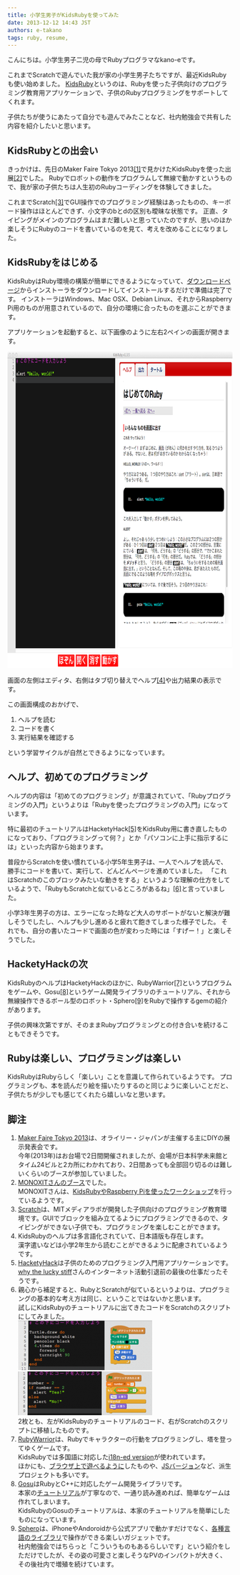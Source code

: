 ```yaml
---
title: 小学生男子がKidsRubyを使ってみた
date: 2013-12-12 14:43 JST
authors: e-takano
tags: ruby, resume, 
---
```

こんにちは。小学生男子二児の母でRubyプログラマなkano-eです。

これまでScratchで遊んでいた我が家の小学生男子たちですが、最近KidsRubyも使い始めました。
<a href="http://kidsruby.com/">KidsRuby</a>というのは、Rubyを使った子供向けのプログラミング教育用アプリケーションで、子供のRubyプログラミングをサポートしてくれます。

子供たちが使うにあたって自分でも遊んでみたことなど、社内勉強会で共有した内容を紹介したいと思います。

<!--more-->

<h2>KidsRubyとの出会い</h2>

きっかけは、先日のMaker Faire Tokyo 2013<a href="#note-1" class="sup">[1]</a>で見かけたKidsRubyを使った出展<a href="#note-2" class="sup">[2]</a>でした。
Rubyでロボットの動作をプログラムして無線で動かすというもので、我が家の子供たちは人生初のRubyコーディングを体験してきました。

これまでScratch<a href="#note-3" class="sup">[3]</a>でGUI操作でのプログラミング経験はあったものの、キーボード操作はほとんどできず、小文字のbとdの区別も曖昧な状態です。
正直、タイピングがメインのプログラムはまだ難しいと思っていたのですが、思いのほか楽しそうにRubyのコードを書いているのを見て、考えを改めることになりました。

<h2>KidsRubyをはじめる</h2>

KidsRubyはRuby環境の構築が簡単にできるようになっていて、<a href="http://kidsruby.com/download">ダウンロードページ</a>からインストーラをダウンロードしてインストールするだけで準備は完了です。
インストーラはWindows、Mac OSX、Debian Linux、それからRaspberry Pi用のものが用意されているので、自分の環境に合ったものを選ぶことができます。

アプリケーションを起動すると、以下画像のように左右2ペインの画面が開きます。

<a href="/images/2013/11/kidsruby-screenshot-w960.png"><img src="/images/2013/11/kidsruby-screenshot-w960.png" alt="kidsruby-screenshot-w960" width="960" height="709" class="alignnone size-full wp-image-497" /></a>

画面の左側はエディタ、右側はタブ切り替えでヘルプ<a href="#note-4" class="sup">[4]</a>や出力結果の表示です。

この画面構成のおかげで、

<ol>
    <li>ヘルプを読む</li>
    <li>コードを書く</li>
    <li>実行結果を確認する</li>
</ol>

という学習サイクルが自然とできるようになっています。

<h2>ヘルプ、初めてのプログラミング</h2>

ヘルプの内容は「初めてのプログラミング」が意識されていて、「Rubyプログラミングの入門」というよりは「Rubyを使ったプログラミングの入門」になっています。

特に最初のチュートリアルはHacketyHack<a href="#note-5" class="sup">[5]</a>をKidsRuby用に書き直したものになっており、「プログラミングって何？」とか「パソコンに上手に指示するには」といった内容から始まります。

普段からScratchを使い慣れている小学5年生男子は、一人でヘルプを読んで、勝手にコードを書いて、実行して、どんどんページを進めていました。
「これはScratchのこのブロックみたいな動きをする」というような理解の仕方をしているようで、「RubyもScratchと似ているところがあるね」<a href="#note-6" class="sup">[6]</a>と言っていました。

小学3年生男子の方は、エラーになった時など大人のサポートがないと解決が難しそうでしたし、ヘルプも少し進めると疲れて飽きてしまった様子でした。
それでも、自分の書いたコードで画面の色が変わった時には「すげー！」と楽しそうでした。

<h2>HacketyHackの次</h2>

KidsRubyのヘルプはHacketyHackのほかに、RubyWarrior<a href="#note-7" class="sup">[7]</a>というプログラムをゲームや、Gosu<a href="#note-8" class="sup">[8]</a>というゲーム開発ライブラリのチュートリアル、それから無線操作できるボール型のロボット・Sphero<a href="#note-9" class="sup">[9]</a>をRubyで操作するgemの紹介があります。

子供の興味次第ですが、そのままRubyプログラミングとの付き合いを続けることもできそうです。

<h2>Rubyは楽しい、プログラミングは楽しい</h2>

KidsRubyはRubyらしく「楽しい」ことを意識して作られているようです。
プログラミングも、本を読んだり絵を描いたりするのと同じように楽しいことだと、子供たちが少しでも感じてくれたら嬉しいなと思います。

<div class="refs">
<h2>脚注</h2>
<ol>
<li id="note-1">
<a href="http://makezine.jp/event/mft2013/">Maker Faire Tokyo 2013</a>は、オライリー・ジャパンが主催する主にDIYの展示発表会です。<br />
今年(2013年)はお台場で2日間開催されましたが、会場が日本科学未来館とタイム24ビルと2カ所にわかれており、2日間あっても全部回り切るのは難しいくらいのブースが参加していました。
</li>
<li id="note-2">
<a href="http://www.monoxit.com/info/113%EF%BC%88%E6%97%A5-4-%E6%9C%88-maker-faire-tokyo-2013%E3%81%AB%E5%87%BA%E5%B1%95%E3%81%97%E3%81%BE%E3%81%99/">MONOXITさんのブース</a>でした。<br />
MONOXITさんは、<a href="http://www.monoxit.com/wshop/%E9%96%8B%E5%82%AC%E4%BA%88%E5%AE%9A%E3%81%AE%E3%83%AF%E3%83%BC%E3%82%AF%E3%82%B7%E3%83%A7%E3%83%83%E3%83%97/">KidsRubyやRaspberry Piを使ったワークショップ</a>を行っているようです。
</li>
<li id="note-3">
<a href="">Scratch</a>は、MITメディアラボが開発した子供向けのプログラミング教育環境です。GUIでブロックを組み立てるようにプログラミングできるので、タイピングができない子供でも、プログラミングを楽しむことができます。
</li>
<li id="note-4">
KidsRubyのヘルプは多言語化されていて、日本語版も存在します。<br />
漢字遣いなどは小学2年生から読むことができるように配慮されているようです。
</li>
<li id="note-5">
<a href="http://hackety.com/">HacketyHack</a>は子供のためのプログラミング入門用アプリケーションです。<br />
<a href="http://en.wikipedia.org/wiki/Why_the_lucky_stiff">why the lucky stiff</a>さんのインターネット活動引退前の最後の仕事だったそうです。
</li>
<li id="note-6">
親心から補足すると、RubyとScratchが似ているというよりは、プログラミングの基本的な考え方は同じ、ということではないかと思います。<br />
試しにKidsRubyのチュートリアルに出てきたコードをScratchのスクリプトにしてみました。<br />
<a href="/images/2013/11/kidsruby-code-a.png"><img src="/images/2013/11/kidsruby-code-a-300x111.png" alt="kidsruby-code-a" width="300" height="111" class="alignnone size-medium wp-image-504" /></a><br />
<a href="/images/2013/11/kidsruby-code-b.png"><img src="/images/2013/11/kidsruby-code-b-300x98.png" alt="kidsruby-code-b" width="300" height="98" class="alignnone size-medium wp-image-505" /></a><br />
2枚とも、左がKidsRubyのチュートリアルのコード、右がScratchのスクリプトに移植したものです。
</li>
<li id="note-7">
<a href="https://github.com/ryanb/ruby-warrior">RubyWarrior</a>は、Rubyでキャラクターの行動をプログラミングし、塔を登ってゆくゲームです。<br />
KidsRubyでは多国語に対応した<a href="https://github.com/rafmagana/ruby-warrior-i18n">i18n-ed version</a>が使われています。<br />
ほかにも、<a href="https://www.bloc.io/ruby-warrior/#/">ブラウザ上で遊べるように</a>したものや、<a href="http://jswarrior.fusioncharts.com/">JSバージョン</a>など、派生プロジェクトも多いです。
</li>
<li id="note-8">
<a href="http://libgosu.org/">Gosu</a>はRubyとC++に対応したゲーム開発ライブラリです。<br />
本家の<a href="https://github.com/jlnr/gosu/wiki/Ruby-Tutorial">チュートリアル</a>が丁寧なので、一通り読み進めれば、簡単なゲームは作れてしまいます。<br />
KidsRubyのGosuのチュートリアルは、本家のチュートリアルを簡単にしたものになっています。
</li>
<li id="note-9">
<a href="http://www.gosphero.com/">Sphero</a>は、iPhoneやAndoroidから公式アプリで動かすだけでなく、<a href="http://orbotixinc.github.io/Sphero-Docs/">各種言語のライブラリ</a>で操作ができる楽しいガジェットです。<br />
社内勉強会ではちらっと「こういうものもあるらしいです」という紹介をしただけでしたが、その姿の可愛さと楽しそうなPVのインパクトが大きく、その後社内で増殖を続けています。
</li>
</ol>
</div>
